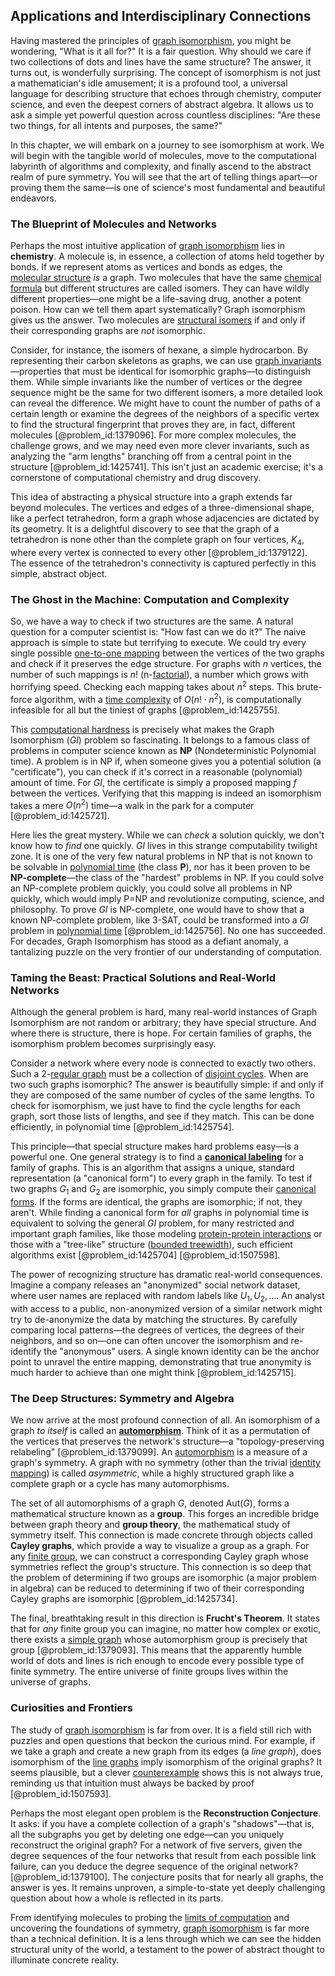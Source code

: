 ## Applications and Interdisciplinary Connections

Having mastered the principles of [graph isomorphism](@article_id:142578), you might be wondering, "What is it all for?" It is a fair question. Why should we care if two collections of dots and lines have the same structure? The answer, it turns out, is wonderfully surprising. The concept of isomorphism is not just a mathematician's idle amusement; it is a profound tool, a universal language for describing structure that echoes through chemistry, computer science, and even the deepest corners of abstract algebra. It allows us to ask a simple yet powerful question across countless disciplines: "Are these two things, for all intents and purposes, the same?"

In this chapter, we will embark on a journey to see isomorphism at work. We will begin with the tangible world of molecules, move to the computational labyrinth of algorithms and complexity, and finally ascend to the abstract realm of pure symmetry. You will see that the art of telling things apart—or proving them the same—is one of science's most fundamental and beautiful endeavors.

### The Blueprint of Molecules and Networks

Perhaps the most intuitive application of [graph isomorphism](@article_id:142578) lies in **chemistry**. A molecule is, in essence, a collection of atoms held together by bonds. If we represent atoms as vertices and bonds as edges, the [molecular structure](@article_id:139615) *is* a graph. Two molecules that have the same [chemical formula](@article_id:143442) but different structures are called isomers. They can have wildly different properties—one might be a life-saving drug, another a potent poison. How can we tell them apart systematically? Graph isomorphism gives us the answer. Two molecules are [structural isomers](@article_id:145732) if and only if their corresponding graphs are *not* isomorphic.

Consider, for instance, the isomers of hexane, a simple hydrocarbon. By representing their carbon skeletons as graphs, we can use [graph invariants](@article_id:262235)—properties that must be identical for isomorphic graphs—to distinguish them. While simple invariants like the number of vertices or the degree sequence might be the same for two different isomers, a more detailed look can reveal the difference. We might have to count the number of paths of a certain length or examine the degrees of the neighbors of a specific vertex to find the structural fingerprint that proves they are, in fact, different molecules [@problem_id:1379096]. For more complex molecules, the challenge grows, and we may need even more clever invariants, such as analyzing the "arm lengths" branching off from a central point in the structure [@problem_id:1425741]. This isn't just an academic exercise; it's a cornerstone of computational chemistry and drug discovery.

This idea of abstracting a physical structure into a graph extends far beyond molecules. The vertices and edges of a three-dimensional shape, like a perfect tetrahedron, form a graph whose adjacencies are dictated by its geometry. It is a delightful discovery to see that the graph of a tetrahedron is none other than the complete graph on four vertices, $K_4$, where every vertex is connected to every other [@problem_id:1379122]. The essence of the tetrahedron's connectivity is captured perfectly in this simple, abstract object.

### The Ghost in the Machine: Computation and Complexity

So, we have a way to check if two structures are the same. A natural question for a computer scientist is: "How fast can we do it?" The naive approach is simple to state but terrifying to execute. We could try every single possible [one-to-one mapping](@article_id:183298) between the vertices of the two graphs and check if it preserves the edge structure. For graphs with $n$ vertices, the number of such mappings is $n!$ (n-[factorial](@article_id:266143)), a number which grows with horrifying speed. Checking each mapping takes about $n^2$ steps. This brute-force algorithm, with a [time complexity](@article_id:144568) of $O(n! \cdot n^2)$, is computationally infeasible for all but the tiniest of graphs [@problem_id:1425755].

This [computational hardness](@article_id:271815) is precisely what makes the Graph Isomorphism ($GI$) problem so fascinating. It belongs to a famous class of problems in computer science known as **NP** (Nondeterministic Polynomial time). A problem is in NP if, when someone gives you a potential solution (a "certificate"), you can check if it's correct in a reasonable (polynomial) amount of time. For $GI$, the certificate is simply a proposed mapping $f$ between the vertices. Verifying that this mapping is indeed an isomorphism takes a mere $O(n^2)$ time—a walk in the park for a computer [@problem_id:1425721].

Here lies the great mystery. While we can *check* a solution quickly, we don't know how to *find* one quickly. $GI$ lives in this strange computability twilight zone. It is one of the very few natural problems in NP that is not known to be solvable in [polynomial time](@article_id:137176) (the class **P**), nor has it been proven to be **NP-complete**—the class of the "hardest" problems in NP. If you could solve an NP-complete problem quickly, you could solve all problems in NP quickly, which would imply P=NP and revolutionize computing, science, and philosophy. To prove $GI$ is NP-complete, one would have to show that a known NP-complete problem, like 3-SAT, could be transformed into a $GI$ problem in [polynomial time](@article_id:137176) [@problem_id:1425756]. No one has succeeded. For decades, Graph Isomorphism has stood as a defiant anomaly, a tantalizing puzzle on the very frontier of our understanding of computation.

### Taming the Beast: Practical Solutions and Real-World Networks

Although the general problem is hard, many real-world instances of Graph Isomorphism are not random or arbitrary; they have special structure. And where there is structure, there is hope. For certain families of graphs, the isomorphism problem becomes surprisingly easy.

Consider a network where every node is connected to exactly two others. Such a 2-[regular graph](@article_id:265383) must be a collection of [disjoint cycles](@article_id:139513). When are two such graphs isomorphic? The answer is beautifully simple: if and only if they are composed of the same number of cycles of the same lengths. To check for isomorphism, we just have to find the cycle lengths for each graph, sort those lists of lengths, and see if they match. This can be done efficiently, in polynomial time [@problem_id:1425754].

This principle—that special structure makes hard problems easy—is a powerful one. One general strategy is to find a **[canonical labeling](@article_id:272874)** for a family of graphs. This is an algorithm that assigns a unique, standard representation (a "canonical form") to every graph in the family. To test if two graphs $G_1$ and $G_2$ are isomorphic, you simply compute their [canonical forms](@article_id:152564). If the forms are identical, the graphs are isomorphic; if not, they aren't. While finding a canonical form for *all* graphs in polynomial time is equivalent to solving the general $GI$ problem, for many restricted and important graph families, like those modeling [protein-protein interactions](@article_id:271027) or those with a "tree-like" structure ([bounded treewidth](@article_id:264672)), such efficient algorithms exist [@problem_id:1425704] [@problem_id:1507598].

The power of recognizing structure has dramatic real-world consequences. Imagine a company releases an "anonymized" social network dataset, where user names are replaced with random labels like $U_1, U_2, \ldots$. An analyst with access to a public, non-anonymized version of a similar network might try to de-anonymize the data by matching the structures. By carefully comparing local patterns—the degrees of vertices, the degrees of their neighbors, and so on—one can often uncover the isomorphism and re-identify the "anonymous" users. A single known identity can be the anchor point to unravel the entire mapping, demonstrating that true anonymity is much harder to achieve than one might think [@problem_id:1425715].

### The Deep Structures: Symmetry and Algebra

We now arrive at the most profound connection of all. An isomorphism of a graph *to itself* is called an **[automorphism](@article_id:143027)**. Think of it as a permutation of the vertices that preserves the network's structure—a "topology-preserving relabeling" [@problem_id:1379099]. An [automorphism](@article_id:143027) is a measure of a graph's symmetry. A graph with no symmetry (other than the trivial [identity mapping](@article_id:633697)) is called *asymmetric*, while a highly structured graph like a complete graph or a cycle has many automorphisms.

The set of all automorphisms of a graph $G$, denoted $\text{Aut}(G)$, forms a mathematical structure known as a **group**. This forges an incredible bridge between graph theory and **group theory**, the mathematical study of symmetry itself. This connection is made concrete through objects called **Cayley graphs**, which provide a way to visualize a group as a graph. For any [finite group](@article_id:151262), we can construct a corresponding Cayley graph whose symmetries reflect the group's structure. This connection is so deep that the problem of determining if two groups are isomorphic (a major problem in algebra) can be reduced to determining if two of their corresponding Cayley graphs are isomorphic [@problem_id:1425734].

The final, breathtaking result in this direction is **Frucht's Theorem**. It states that for *any* finite group you can imagine, no matter how complex or exotic, there exists a [simple graph](@article_id:274782) whose automorphism group is precisely that group [@problem_id:1379093]. This means that the apparently humble world of dots and lines is rich enough to encode every possible type of finite symmetry. The entire universe of finite groups lives within the universe of graphs.

### Curiosities and Frontiers

The study of [graph isomorphism](@article_id:142578) is far from over. It is a field still rich with puzzles and open questions that beckon the curious mind. For example, if we take a graph and create a new graph from its edges (a *line graph*), does isomorphism of the [line graphs](@article_id:264105) imply isomorphism of the original graphs? It seems plausible, but a clever [counterexample](@article_id:148166) shows this is not always true, reminding us that intuition must always be backed by proof [@problem_id:1507593].

Perhaps the most elegant open problem is the **Reconstruction Conjecture**. It asks: if you have a complete collection of a graph's "shadows"—that is, all the subgraphs you get by deleting one edge—can you uniquely reconstruct the original graph? For a network of five servers, given the degree sequences of the four networks that result from each possible link failure, can you deduce the degree sequence of the original network? [@problem_id:1379100]. The conjecture posits that for nearly all graphs, the answer is yes. It remains unproven, a simple-to-state yet deeply challenging question about how a whole is reflected in its parts.

From identifying molecules to probing the [limits of computation](@article_id:137715) and uncovering the foundations of symmetry, [graph isomorphism](@article_id:142578) is far more than a technical definition. It is a lens through which we can see the hidden structural unity of the world, a testament to the power of abstract thought to illuminate concrete reality.